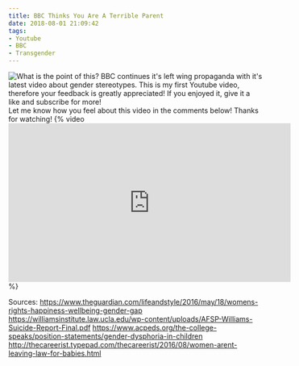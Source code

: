 ```yaml
---
title: BBC Thinks You Are A Terrible Parent
date: 2018-08-01 21:09:42
tags:
- Youtube
- BBC
- Transgender
---
```

![What is the point of this?](/images/bbcthumbnail.png)
BBC continues it's left wing propaganda with it's latest video about gender stereotypes.
This is my first Youtube video, therefore your feedback is greatly appreciated!
If you enjoyed it, give it a like and subscribe for more!<script async src="//pagead2.googlesyndication.com/pagead/js/adsbygoogle.js"></script><ins class="adsbygoogle" style="display:block; text-align:center;"  data-ad-layout="in-article"  data-ad-format="fluid"  data-ad-client="ca-pub-2164900147810573"  data-ad-slot="8817307412"></ins><script>(adsbygoogle = window.adsbygoogle || []).push({});</script>
Let me know how you feel about this video in the comments below!
Thanks for watching!
{% video <iframe width="560" height="315" src="https://www.youtube.com/embed/B5bRU5SyfDU" frameborder="0" allow="autoplay; encrypted-media" allowfullscreen></iframe> %}
<!--more-->
Sources:
https://www.theguardian.com/lifeandstyle/2016/may/18/womens-rights-happiness-wellbeing-gender-gap
https://williamsinstitute.law.ucla.edu/wp-content/uploads/AFSP-Williams-Suicide-Report-Final.pdf
https://www.acpeds.org/the-college-speaks/position-statements/gender-dysphoria-in-children
http://thecareerist.typepad.com/thecareerist/2016/08/women-arent-leaving-law-for-babies.html
